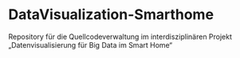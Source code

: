 # DataVisualization-Smarthome
 Repository für die Quellcodeverwaltung im interdisziplinären Projekt „Datenvisualisierung für Big Data im Smart Home“

